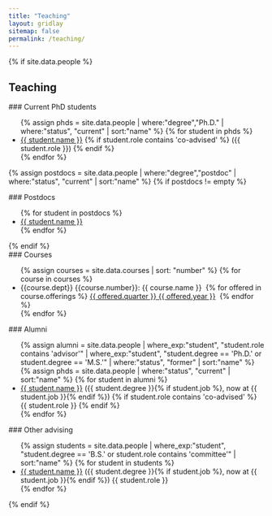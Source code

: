 ```yaml
---
title: "Teaching"
layout: gridlay
sitemap: false
permalink: /teaching/
---
```


{% if site.data.people %}
## Teaching

<div class="jumbotron">
### Current PhD students
<ul>
{% assign phds = site.data.people | where:"degree","Ph.D." | where:"status", "current" | sort:"name" %}
{% for student in phds %}
 <li> <a href="{{ student.url }}">{{ student.name }}</a>
 {% if student.role contains 'co-advised' %}
    ({{ student.role }})
 {% endif %}
 </li>
{% endfor %}
</ul>
</div>

{% assign postdocs = site.data.people | where:"degree","postdoc" | where:"status", "current" | sort:"name" %}
{% if postdocs != empty %}
<div class="jumbotron">
### Postdocs 
  <ul>
  {% for student in postdocs %}
   <li> <a href="{{ student.url }}">{{ student.name }}</a> </li>
  {% endfor %}
  </ul>
</div>
{% endif %}

<div class="jumbotron">
### Courses
<ul>
{% assign courses = site.data.courses | sort: "number" %}
{% for course in courses %}
 <li> {{course.dept}} {{course.number}}: {{ course.name }}&nbsp;
      {% for offered in course.offerings %}
        <a href="{{ offered.url }}">{{ offered.quarter }} {{ offered.year }}</a>&nbsp;
      {% endfor %}
 </li>
{% endfor %}
</ul>
</div>
<div class="jumbotron">
### Alumni
<ul>
{% assign alumni = site.data.people | where_exp:"student", "student.role contains 'advisor'" | where_exp:"student", "student.degree == 'Ph.D.' or student.degree == 'M.S.'" | where:"status", "former" | sort:"name" %}
{% assign phds = site.data.people |  where:"status", "current" | sort:"name" %}
{% for student in alumni %}
 <li><a href="{{ student.url }}">{{ student.name }}</a>
 ({{ student.degree }}{% if student.job %}, now at {{ student.job }}{% endif %})
 {% if student.role contains 'co-advised' %}
    {{ student.role }}
 {% endif %}
 </li>
{% endfor %}
</ul>
</div>

<div class="jumbotron">
### Other advising
<ul>
{% assign students = site.data.people | where_exp:"student", "student.degree == 'B.S.' or student.role contains 'committee'" | sort:"name" %}
{% for student in students %}
 <li> <a href="{{ student.url }}">{{ student.name }}</a>
 ({{ student.degree }}{% if student.job %}, now at {{ student.job }}{% endif %})
    {{ student.role }}
 </li>
{% endfor %}
</ul>
</div>
{% endif %}
